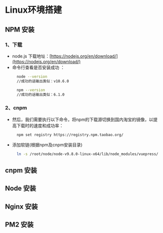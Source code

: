 # Linux环境搭建
## NPM 安装
### 1、下载
  * node.js 下载地址：[https://nodejs.org/en/download/](https://nodejs.org/en/download/)
  * 命令行查看是否安装成功 ：
    ```sh
      node --version
      //成功的话输出类似：v10.6.0

      npm --version
      //成功的话输出类似：6.1.0
    ```
### 2、cnpm
  * 然后，我们需要执行以下命令，将npm的下载源切换到国内淘宝的镜像，以提高下载时的速度和成功率：
    ```sh
      npm set registry https://registry.npm.taobao.org/
    ```
  * 添加软链(根据npm及cnpm安装目录)
    ```sh
      ln -s /root/node/node-v9.8.0-linux-x64/lib/node_modules/vuepress/cli.js  /usr/local/bin/vuepress
    ```
## cnpm 安装

## Node 安装

## Nginx 安装

## PM2 安装

<Vssue title="Vssue Demo" />